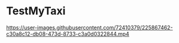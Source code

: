 # TestMyTaxi


https://user-images.githubusercontent.com/72410379/225867462-c30a8c12-db08-473d-8733-c3a0d0322844.mp4

